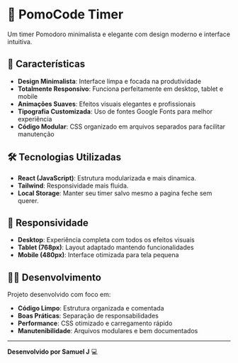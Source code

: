 # 🍅 PomoCode Timer

Um timer Pomodoro minimalista e elegante com design moderno e interface intuitiva.


## 🎨 Características

- **Design Minimalista**: Interface limpa e focada na produtividade
- **Totalmente Responsivo**: Funciona perfeitamente em desktop, tablet e mobile
- **Animações Suaves**: Efeitos visuais elegantes e profissionais
- **Tipografia Customizada**: Uso de fontes Google Fonts para melhor experiência
- **Código Modular**: CSS organizado em arquivos separados para facilitar manutenção

## 🛠️ Tecnologias Utilizadas

- **React (JavaScript)**: Estrutura modularizada e mais dinamica.
- **Tailwind**: Responsividade mais fluida.
- **Local Storage**: Manter seu timer salvo mesmo a pagina feche sem querer.

## 📱 Responsividade

- **Desktop**: Experiência completa com todos os efeitos visuais
- **Tablet (768px)**: Layout adaptado mantendo funcionalidades
- **Mobile (480px)**: Interface otimizada para tela pequena


## 👨‍💻 Desenvolvimento

Projeto desenvolvido com foco em:
- **Código Limpo**: Estrutura organizada e comentada
- **Boas Práticas**: Separação de responsabilidades
- **Performance**: CSS otimizado e carregamento rápido
- **Manutenibilidade**: Arquivos modulares e bem documentados

---

**Desenvolvido por Samuel J** 💻
